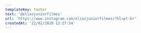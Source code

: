 ```yaml
---
templateKey: footer
text: '@eliasjuniorfilmes'
url: 'https://www.instagram.com/eliasjuniorfilmes/?hl=pt-br'
createdAt: '22/02/2020 12:27:54'
---
```


